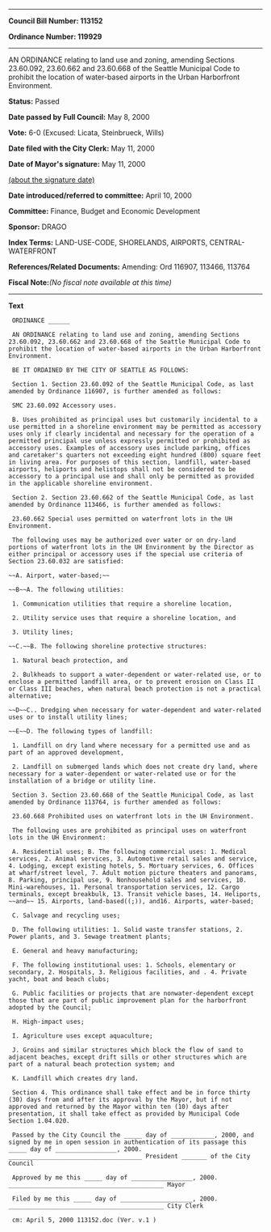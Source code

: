 

********

**Council Bill Number: 113152**
   
**Ordinance Number: 119929**
********

 AN ORDINANCE relating to land use and zoning, amending Sections 23.60.092, 23.60.662 and 23.60.668 of the Seattle Municipal Code to prohibit the location of water-based airports in the Urban Harborfront Environment.

**Status:** Passed
   
**Date passed by Full Council:** May 8, 2000
   
**Vote:** 6-0 (Excused: Licata, Steinbrueck, Wills)
   
**Date filed with the City Clerk:** May 11, 2000
   
**Date of Mayor's signature:** May 11, 2000
   
[(about the signature date)](/~public/approvaldate.htm)
   
   
   
**Date introduced/referred to committee:** April 10, 2000
   
**Committee:** Finance, Budget and Economic Development
   
**Sponsor:** DRAGO
   
   
**Index Terms:** LAND-USE-CODE, SHORELANDS, AIRPORTS, CENTRAL-WATERFRONT

**References/Related Documents:** Amending: Ord 116907, 113466, 113764

**Fiscal Note:**_(No fiscal note available at this time)_

********

**Text**
   
```
 ORDINANCE ______

 AN ORDINANCE relating to land use and zoning, amending Sections 23.60.092, 23.60.662 and 23.60.668 of the Seattle Municipal Code to prohibit the location of water-based airports in the Urban Harborfront Environment.

 BE IT ORDAINED BY THE CITY OF SEATTLE AS FOLLOWS:

 Section 1. Section 23.60.092 of the Seattle Municipal Code, as last amended by Ordinance 116907, is further amended as follows:

 SMC 23.60.092 Accessory uses.

 B. Uses prohibited as principal uses but customarily incidental to a use permitted in a shoreline environment may be permitted as accessory uses only if clearly incidental and necessary for the operation of a permitted principal use unless expressly permitted or prohibited as accessory uses. Examples of accessory uses include parking, offices and caretaker's quarters not exceeding eight hundred (800) square feet in living area. For purposes of this section, landfill, water-based airports, heliports and helistops shall not be considered to be accessory to a principal use and shall only be permitted as provided in the applicable shoreline environment.

 Section 2. Section 23.60.662 of the Seattle Municipal Code, as last amended by Ordinance 113466, is further amended as follows:

 23.60.662 Special uses permitted on waterfront lots in the UH Environment.

 The following uses may be authorized over water or on dry-land portions of waterfront lots in the UH Environment by the Director as either principal or accessory uses if the special use criteria of Section 23.60.032 are satisfied:

~~A. Airport, water-based;~~

~~B~~A. The following utilities:

 1. Communication utilities that require a shoreline location,

 2. Utility service uses that require a shoreline location, and

 3. Utility lines;

~~C.~~B. The following shoreline protective structures:

 1. Natural beach protection, and

 2. Bulkheads to support a water-dependent or water-related use, or to enclose a permitted landfill area, or to prevent erosion on Class II or Class III beaches, when natural beach protection is not a practical alternative;

~~D~~C.. Dredging when necessary for water-dependent and water-related uses or to install utility lines;

~~E~~D. The following types of landfill:

 1. Landfill on dry land where necessary for a permitted use and as part of an approved development,

 2. Landfill on submerged lands which does not create dry land, where necessary for a water-dependent or water-related use or for the installation of a bridge or utility line.

 Section 3. Section 23.60.668 of the Seattle Municipal Code, as last amended by Ordinance 113764, is further amended as follows:

 23.60.668 Prohibited uses on waterfront lots in the UH Environment.

 The following uses are prohibited as principal uses on waterfront lots in the UH Environment:

 A. Residential uses; B. The following commercial uses: 1. Medical services, 2. Animal services, 3. Automotive retail sales and service, 4. Lodging, except existing hotels, 5. Mortuary services, 6. Offices at wharf/street level, 7. Adult motion picture theaters and panorams, 8. Parking, principal use, 9. Nonhousehold sales and services, 10. Mini-warehouses, 11. Personal transportation services, 12. Cargo terminals, except breakbulk, 13. Transit vehicle bases, 14. Heliports, ~~and~~ 15. Airports, land-based((;)), and16. Airports, water-based;

 C. Salvage and recycling uses;

 D. The following utilities: 1. Solid waste transfer stations, 2. Power plants, and 3. Sewage treatment plants;

 E. General and heavy manufacturing;

 F. The following institutional uses: 1. Schools, elementary or secondary, 2. Hospitals, 3. Religious facilities, and . 4. Private yacht, boat and beach clubs;

 G. Public facilities or projects that are nonwater-dependent except those that are part of public improvement plan for the harborfront adopted by the Council;

 H. High-impact uses;

 I. Agriculture uses except aquaculture;

 J. Groins and similar structures which block the flow of sand to adjacent beaches, except drift sills or other structures which are part of a natural beach protection system; and

 K. Landfill which creates dry land.

 Section 4. This ordinance shall take effect and be in force thirty (30) days from and after its approval by the Mayor, but if not approved and returned by the Mayor within ten (10) days after presentation, it shall take effect as provided by Municipal Code Section 1.04.020.

 Passed by the City Council the _____ day of ____________, 2000, and signed by me in open session in authentication of its passage this _____ day of _________________, 2000. _____________________________________ President _______ of the City Council

 Approved by me this _____ day of _________________, 2000. ___________________________________________ Mayor

 Filed by me this _____ day of ____________________, 2000. ___________________________________________ City Clerk

 cm: April 5, 2000 113152.doc (Ver. v.1 )

```
